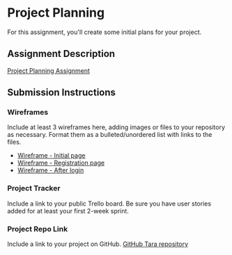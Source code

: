 # Project Planning
For this assignment, you'll create some initial plans for your project.

## Assignment Description
[Project Planning Assignment](https://education.launchcode.org/liftoff/modules/assignments/project-planning)

## Submission Instructions

### Wireframes

Include at least 3 wireframes here, adding images or files to your repository as necessary. Format them as a bulleted/unordered list with links to the files.
- [Wireframe - Initial page ](https://github.com/esalavatovna/liftoff-assignments/blob/master/P3-Project_Planning/73385612-37FC-4CCB-A79E-B03626CD0EEB.jpeg)
- [Wireframe - Registration page ](https://github.com/esalavatovna/liftoff-assignments/blob/master/P3-Project_Planning/EF30D210-72F3-49CA-A963-730252CC37A7.jpeg)
- [Wireframe - After login ](https://github.com/esalavatovna/liftoff-assignments/blob/master/P3-Project_Planning/2078F53C-CC0E-43B5-AEBB-85A206ED5FFC.jpeg)

### Project Tracker

Include a link to your public Trello board. Be sure you have user stories added for at least your first 2-week sprint.

### Project Repo Link

Include a link to your project on GitHub.
[GitHub Tara repository](https://github.com/esalavatovna/TaraRepository)
